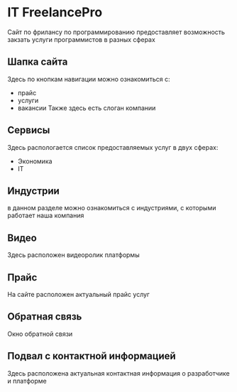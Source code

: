 # IT FreelancePro
Сайт по фрилансу по программированию предоставляет возможность закзать услуги программистов в разных сферах
## Шапка сайта
Здесь по кнопкам навигации можно ознакомиться с:
+ прайс
+ услуги
+ вакансии
Также здесь есть слоган компании
## Сервисы
Здесь распологается список предоставляемых услуг в двух сферах: 
+ Экономика 
+ IT
## Индустрии 
в данном разделе можно ознакомиться с индустриями, с которыми работает наша компания
## Видео 
Здесь расположен видеоролик платформы
## Прайс 
На сайте расположен актуальный прайс услуг 
## Обратная связь 
Окно обратной связи
## Подвал с контактной информацией
Здесь расположена актуальная контактная информация о разработчике и платформе
